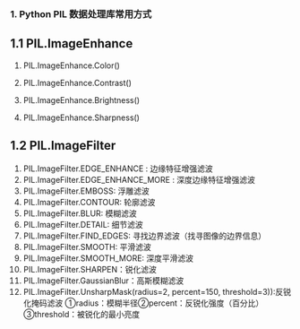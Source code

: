 ### 1. Python PIL 数据处理库常用方式

## 1.1 PIL.ImageEnhance

1. PIL.ImageEnhance.Color()

2. PIL.ImageEnhance.Contrast()

3. PIL.ImageEnhance.Brightness()

4. PIL.ImageEnhance.Sharpness()

## 1.2 PIL.ImageFilter

1. PIL.ImageFilter.EDGE_ENHANCE : 边缘特征增强滤波
2. PIL.ImageFilter.EDGE_ENHANCE_MORE : 深度边缘特征增强滤波
3. PIL.ImageFilter.EMBOSS: 浮雕滤波
4. PIL.ImageFilter.CONTOUR: 轮廓滤波
5. PIL.ImageFilter.BLUR: 模糊滤波
6. PIL.ImageFilter.DETAIL: 细节滤波
7. PIL.ImageFilter.FIND_EDGES: 寻找边界滤波（找寻图像的边界信息）
8. PIL.ImageFilter.SMOOTH: 平滑滤波
9. PIL.ImageFilter.SMOOTH_MORE: 深度平滑滤波
10. PIL.ImageFilter.SHARPEN：锐化滤波
11. PIL.ImageFilter.GaussianBlur：高斯模糊滤波
12. PIL.ImageFilter.UnsharpMask(radius=2, percent=150, threshold=3)):反锐化掩码滤波
    ①radius：模糊半径②percent：反锐化强度（百分比） ③threshold：被锐化的最小亮度
